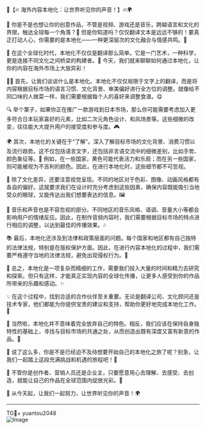 🎉【🔥 海外内容本地化：让世界听见你的声音！】🔥🌍

🌟 你是不是也想让你的创意作品，不管是视频、游戏还是音乐，跨越语言和文化的界限，触达全球每一个角落？🎯 但是你知道吗？仅仅翻译文本是远远不够的！要真正打动人心，你需要的是本地化——一种更深层次的文化融合与情感共鸣。🎨

🌈 在这个全球化时代，本地化不仅仅是翻译那么简单。它是一门艺术，一种科学，更是连接不同文化之间桥梁的构建者。🚀 今天，我们就来聊聊如何通过本地化，让你的内容在海外市场上大放异彩！

👩‍💻 首先，让我们谈谈什么是本地化。本地化不仅仅局限于文字上的翻译，而是将内容根据目标市场的语言习惯、文化背景、审美偏好进行全方位的调整。就像给不同口味的人做菜一样，我们需要根据每个人的喜好来调整食谱。😋

🔍 举个栗子，如果你正在推广一款游戏到日本市场，那么你可能需要考虑加入更多符合日本玩家喜好的元素，比如二次元角色设计、和风场景等。这些细微的改变，往往能大大提升用户的接受度和参与度。🎮

🌍 其次，本地化的关键在于“了解”。深入了解目标市场的文化背景、消费习惯以及流行趋势。这不仅包括语言文字，还包括非言语交流中的细微差别，比如手势、颜色象征等。🤔 例如，在一些国家，黄色可能代表活力和乐观；而在另一些国家，则可能被视为不吉利的颜色。因此，在进行本地化时，这些细节都不可忽视。

🎨 除了文化差异，还要注意视觉呈现。不同的地区对于色彩、图像、动画风格都有各自的偏好。这就要求我们在设计时充分考虑到这些因素，确保内容既能吸引当地受众的眼球，又能传达出我们想要表达的信息。🖼️

🎵 音乐和声音也是不容忽视的部分。不同地区的音乐风格、语调、音量大小等都会影响用户的情绪反应。因此，在制作音频内容时，我们需要根据目标市场的特点进行相应的调整，以达到最佳的传播效果。🎶

📚 最后，本地化还涉及到法律和政策层面的问题。每个国家和地区都有自己独特的法律法规，特别是在版权保护方面。因此，在进行内容本地化的过程中，我们需要严格遵守当地的法律法规，避免出现侵权行为。📜

💼 总之，本地化是一项复杂而精细的工作，需要我们投入大量的时间和精力去研究和探索。但只有这样，才能真正实现内容的全球化传播，让更多人感受到你的作品所带来的乐趣和感动。✨

💡 在这个过程中，找到合适的合作伙伴至关重要。无论是翻译公司、文化顾问还是技术专家，他们都能为你提供宝贵的建议和支持，帮助你更好地完成本地化工作。🤝

🌟 当然啦，本地化并不意味着完全放弃自己的特色。相反，我们应该在保持自身独特性的基础上，寻找与目标市场的共通之处，从而创造出既有深度又富有新意的作品。🎈

🎉 说了这么多，你是不是已经迫不及待想要开始自己的本地化之旅了呢？别急，让我们一起踏上这段充满挑战和机遇的旅程吧！🚀

🎯 不管你是创作者、营销人员还是企业主，只要愿意用心去理解、去感受、去创造，就能让自己的作品在全球范围内绽放光彩。💖

🌈 从今天起，让我们一起努力，让世界听见你的声音！🌍

---

TG💪+ yuantou2048  
![Image](https://github.com/user-attachments/assets/42a5a4a5-fea9-4a1d-8aa0-73e57e430cca)
